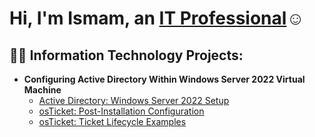 <h1>Hi, I'm Ismam, an <a href="https://linkedin.com/in/Josh">IT Professional</a>☺</h1>

<h2>👨‍💻 Information Technology Projects:</h2>

- <b>Configuring Active Directory Within Windows Server 2022 Virtual Machine</b>
  - [Active Directory: Windows Server 2022 Setup](https://github.com/ismamrafidahmed/server2022-setup)
  - [osTicket: Post-Installation Configuration](https://github.com/joshmadakorcc/post-install-config)
  - [osTicket: Ticket Lifecycle Examples](https://github.com/joshmadakorcc/ticket-lifecycle)
